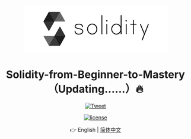 <p align="center">
    <img src="./pics/logo.png">
</p>

<h1 align="center">Solidity-from-Beginner-to-Mastery（Updating……）🔥</h1>

<div align="center">

[![Tweet][tweet-image]][tweet-url]

[![license][license-image]][license-url]

👉 English | [简体中文](README-zh_CN.md)

[tweet-image]: https://img.shields.io/twitter/url/http/shields.io.svg?style=social

[tweet-url]: https://twitter.com/the_RunCom

[license-image]: http://img.shields.io/badge/license-MIT-blue.svg

[license-url]: https://github.com/theRunCom/Solidity-from-Beginner-to-Mastery/blob/master/LICENSE

</div>